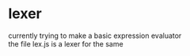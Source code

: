 # lexer
 currently trying to make a basic expression evaluator<br/>
   the file lex.js is a lexer for the same 
